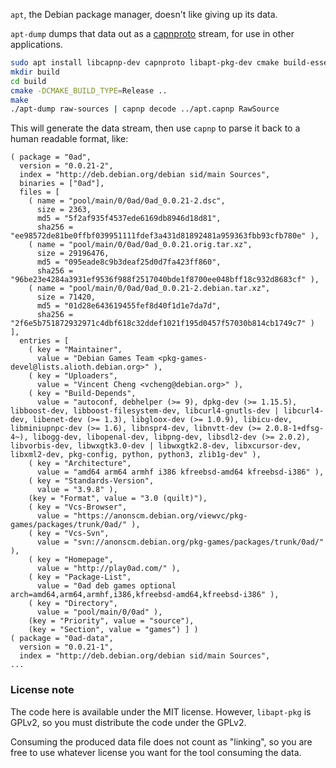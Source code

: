 `apt`, the Debian package manager, doesn't like giving up its data.

`apt-dump` dumps that data out as a [capnproto](https://capnproto.org/)
stream, for use in other applications.

```bash
sudo apt install libcapnp-dev capnproto libapt-pkg-dev cmake build-essential
mkdir build
cd build
cmake -DCMAKE_BUILD_TYPE=Release ..
make
./apt-dump raw-sources | capnp decode ../apt.capnp RawSource
```

This will generate the data stream, then use `capnp` to parse it
back to a human readable format, like:
```
( package = "0ad",
  version = "0.0.21-2",
  index = "http://deb.debian.org/debian sid/main Sources",
  binaries = ["0ad"],
  files = [
    ( name = "pool/main/0/0ad/0ad_0.0.21-2.dsc",
      size = 2363,
      md5 = "5f2af935f4537ede6169db8946d18d81",
      sha256 = "ee98572de81be0ffbf039951111fdef3a431d81892481a959363fbb93cfb780e" ),
    ( name = "pool/main/0/0ad/0ad_0.0.21.orig.tar.xz",
      size = 29196476,
      md5 = "095eade8c9b3deaf25d0d7fa423ff860",
      sha256 = "96be23e4284a3931ef9536f988f2517040bde1f8700ee048bff18c932d8683cf" ),
    ( name = "pool/main/0/0ad/0ad_0.0.21-2.debian.tar.xz",
      size = 71420,
      md5 = "01d28e643619455fef8d40f1d1e7da7d",
      sha256 = "2f6e5b751872932971c4dbf618c32ddef1021f195d0457f57030b814cb1749c7" ) ],
  entries = [
    ( key = "Maintainer",
      value = "Debian Games Team <pkg-games-devel@lists.alioth.debian.org>" ),
    ( key = "Uploaders",
      value = "Vincent Cheng <vcheng@debian.org>" ),
    ( key = "Build-Depends",
      value = "autoconf, debhelper (>= 9), dpkg-dev (>= 1.15.5), libboost-dev, libboost-filesystem-dev, libcurl4-gnutls-dev | libcurl4-dev, libenet-dev (>= 1.3), libgloox-dev (>= 1.0.9), libicu-dev, libminiupnpc-dev (>= 1.6), libnspr4-dev, libnvtt-dev (>= 2.0.8-1+dfsg-4~), libogg-dev, libopenal-dev, libpng-dev, libsdl2-dev (>= 2.0.2), libvorbis-dev, libwxgtk3.0-dev | libwxgtk2.8-dev, libxcursor-dev, libxml2-dev, pkg-config, python, python3, zlib1g-dev" ),
    ( key = "Architecture",
      value = "amd64 arm64 armhf i386 kfreebsd-amd64 kfreebsd-i386" ),
    ( key = "Standards-Version",
      value = "3.9.8" ),
    (key = "Format", value = "3.0 (quilt)"),
    ( key = "Vcs-Browser",
      value = "https://anonscm.debian.org/viewvc/pkg-games/packages/trunk/0ad/" ),
    ( key = "Vcs-Svn",
      value = "svn://anonscm.debian.org/pkg-games/packages/trunk/0ad/" ),
    ( key = "Homepage",
      value = "http://play0ad.com/" ),
    ( key = "Package-List",
      value = "0ad deb games optional arch=amd64,arm64,armhf,i386,kfreebsd-amd64,kfreebsd-i386" ),
    ( key = "Directory",
      value = "pool/main/0/0ad" ),
    (key = "Priority", value = "source"),
    (key = "Section", value = "games") ] )
( package = "0ad-data",
  version = "0.0.21-1",
  index = "http://deb.debian.org/debian sid/main Sources",
...
```


### License note

The code here is available under the MIT license. However, `libapt-pkg`
is GPLv2, so you must distribute the code under the GPLv2.

Consuming the produced data file does not count as "linking", so you are
free to use whatever license you want for the tool consuming the data.
